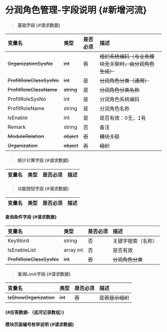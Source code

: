 # 分润角色管理-字段说明 {#新增河流}

> #### 基础字段 {#请求数据}

| 变量名 | 类型 | 是否必须 | 描述 |
| :--- | :--- | :--- | :--- |
| ~~OrganizationSysNo~~ | ~~int~~ | ~~否~~ | ~~组织系统编码（与业务模块无关联时，由分润角色生成）~~ |
| ~~ProfitRoleClassSysNo~~ | ~~int~~ | ~~是~~ | ~~分润角色分类（通用）~~ |
| ~~ProfitRoleClassName~~ | ~~string~~ | ~~是~~ | ~~分润角色分类名称~~ |
| ProfitRoleSysNo | int | 是 | 分润角色系统编码 |
| ProfitRoleName | string | 是 | 分润角色名称 |
| IsEnable | int | 是 | 是否有效：0无，1有 |
| Remark | string | 否 | 备注 |
| ~~ModuleRelation~~ | ~~object~~ | ~~否~~ | ~~模块关联~~ |
| ~~Organization~~ | ~~object~~ | ~~否~~ | ~~组织~~ |

> #### 统计计算字段 {#请求数据}

| 变量名 | 类型 | 是否必须 | 描述 |
| :--- | :--- | :--- | :--- |


> #### 功能按钮字段 {#请求数据}

| 变量名 | 类型 | 是否必须 | 描述 |
| :--- | :--- | :--- | :--- |


#### 查询条件字段 {#请求数据}

| 变量名 | 类型 | 是否必须 | 描述 |
| :--- | :--- | :--- | :--- |
| KeyWord | string | 否 | 关键字搜索（名称） |
| IsEnableList | array int | 否 | 是否有效 |
| ~~ProfitRoleClassSysNo~~ | ~~int~~ | ~~否~~ | ~~分润角色分类~~ |

> #### 查询Limit字段 {#请求数据}

| 变量名 | 类型 | 是否必须 | 描述 |
| :--- | :--- | :--- | :--- |
| ~~IsShowOrganization~~ | ~~int~~ | ~~否~~ | ~~是否显示组织~~ |

####  {#应答数据-（巡河记录数组）}

#### 模块页面编号枚举说明 {#请求数据}



